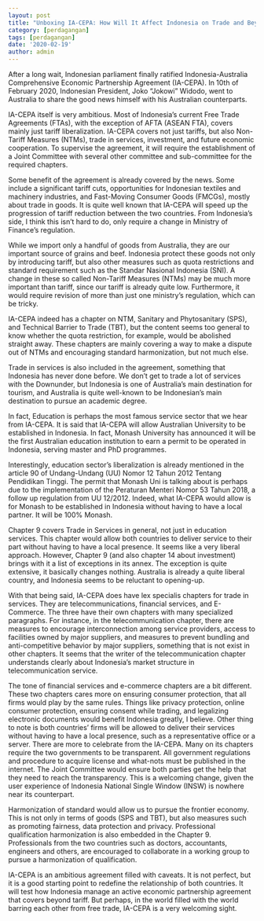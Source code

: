 ```yaml
---
layout: post
title: "Unboxing IA-CEPA: How Will It Affect Indonesia on Trade and Beyond?"
category: [perdagangan]
tags: [perdagangan]
date: '2020-02-19'
author: admin
---
```



After a long wait, Indonesian parliament finally ratified Indonesia-Australia Comprehensive Economic Partnership Agreement (IA-CEPA). In 10th of February 2020, Indonesian President, Joko “Jokowi” Widodo, went to Australia to share the good news himself with his Australian counterparts.

IA-CEPA itself is very ambitious. Most of Indonesia’s current Free Trade Agreements (FTAs), with the exception of AFTA (ASEAN FTA), covers mainly just tariff liberalization. IA-CEPA covers not just tariffs, but also Non-Tariff Measures (NTMs), trade in services, investment, and future economic cooperation. To supervise the agreement, it will require the establishment of a Joint Committee with several other committee and sub-committee for the required chapters.

Some benefit of the agreement is already covered by the news. Some include a significant tariff cuts, opportunities for Indonesian textiles and machinery industries, and Fast-Moving Consumer Goods (FMCGs), mostly about trade in goods. It is quite well known that IA-CEPA will speed up the progression of tariff reduction between the two countries. From Indonesia’s side, I think this isn’t hard to do, only require a change in Ministry of Finance’s regulation.

While we import only a handful of goods from Australia, they are our important source of grains and beef. Indonesia protect these goods not only by introducing tariff, but also other measures such as quota restrictions and standard requirement such as the Standar Nasional Indonesia (SNI). A change in these so called Non-Tariff Measures (NTMs) may be much more important than tariff, since our tariff is already quite low. Furthermore, it would require revision of more than just one ministry’s regulation, which can be tricky.

IA-CEPA indeed has a chapter on NTM, Sanitary and Phytosanitary (SPS), and Technical Barrier to Trade (TBT), but the content seems too general to know whether the quota restriction, for example, would be abolished straight away. These chapters are mainly covering a way to make a dispute out of NTMs and encouraging standard harmonization, but not much else.

Trade in services is also included in the agreement, something that Indonesia has never done before. We don’t get to trade a lot of services with the Downunder, but Indonesia is one of Australia’s main destination for tourism, and Australia is quite well-known to be Indonesian’s main destination to pursue an academic degree.

In fact, Education is perhaps the most famous service sector that we hear from IA-CEPA. It is said that IA-CEPA will allow Australian University to be established in Indonesia. In fact, Monash University has announced it will be the first Australian education institution to earn a permit to be operated in Indonesia, serving master and PhD programmes.

Interestingly, education sector’s liberalization is already mentioned in the article 90 of Undang-Undang (UU) Nomor 12 Tahun 2012 Tentang Pendidikan Tinggi. The permit that Monash Uni is talking about is perhaps due to the implementation of the Peraturan Menteri Nomor 53 Tahun 2018, a follow up regulation from UU 12/2012. Indeed, what IA-CEPA would allow is for Monash to be established in Indonesia without having to have a local partner. It will be 100% Monash.

Chapter 9 covers Trade in Services in general, not just in education services. This chapter would allow both countries to deliver service to their part without having to have a local presence. It seems like a very liberal approach. However, Chapter 9 (and also chapter 14 about investment) brings with it a list of exceptions in its annex. The exception is quite extensive, it basically changes nothing. Australia is already a quite liberal country, and Indonesia seems to be reluctant to opening-up.

With that being said, IA-CEPA does have lex specialis chapters for trade in services. They are telecommunications, financial services, and E-Commerce. The three have their own chapters with many specialized paragraphs. For instance, in the telecommunication chapter, there are measures to encourage interconnection among service providers, access to facilities owned by major suppliers, and measures to prevent bundling and anti-competitive behavior by major suppliers, something that is not exist in other chapters. It seems that the writer of the telecommunication chapter understands clearly about Indonesia’s market structure in telecommunication service.

The tone of financial services and e-commerce chapters are a bit different. These two chapters cares more on ensuring consumer protection, that all firms would play by the same rules. Things like privacy protection, online consumer protection, ensuring consent while trading, and legalizing electronic documents would benefit Indonesia greatly, I believe. Other thing to note is both countries’ firms will be allowed to deliver their services without having to have a local presence, such as a representative office or a server.
There are more to celebrate from the IA-CEPA. Many on its chapters require the two governments to be transparent. All government regulations and procedure to acquire license and what-nots must be published in the internet. The Joint Committee would ensure both parties get the help that they need to reach the transparency. This is a welcoming change, given the user experience of Indonesia National Single Window (INSW) is nowhere near its counterpart.

Harmonization of standard would allow us to pursue the frontier economy. This is not only in terms of goods (SPS and TBT), but also measures such as promoting fairness, data protection and privacy. Professional qualification harmonization is also embedded in the Chapter 9. Professionals from the two countries such as doctors, accountants, engineers and others, are encouraged to collaborate in a working group to pursue a harmonization of qualification.

IA-CEPA is an ambitious agreement filled with caveats. It is not perfect, but it is a good starting point to redefine the relationship of both countries. It will test how Indonesia manage an active economic partnership agreement that covers beyond tariff. But perhaps, in the world filled with the world barring each other from free trade, IA-CEPA is a very welcoming sight.
